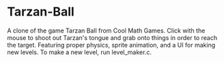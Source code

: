 # Tarzan-Ball
A clone of the game Tarzan Ball from Cool Math Games. Click with the mouse to shoot out Tarzan's tongue and grab onto things in order to reach the target.
Featuring proper physics, sprite animation, and a UI for making new levels. To make a new level, run level_maker.c.
